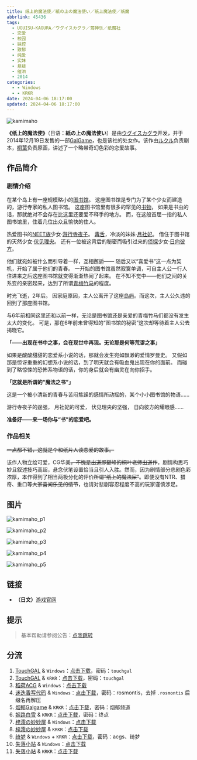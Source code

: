 ```yaml
---
title: 纸上的魔法使／紙の上の魔法使い／纸上魔法使／纸魔
abbrlink: 45436
tags:
  - UGUISU-KAGURA／ウグイスカグラ／莺神乐／纸魔社
  - 恋爱
  - 校园
  - 妹控
  - 致郁
  - 纯爱
  - 实妹
  - 悬疑
  - 催泪
  - 2014
categories:
  - - Windows
  - - KRKR
date: 2024-04-06 18:17:00
updated: 2024-04-06 18:17:00
---
```


![kamimaho](https://static.saop.cc/vns/img/kamimaho.webp)

**《纸上的魔法使》**（日语：**紙の上の魔法使い**）是由[ウグイスカグラ](https://zh.moegirl.org.cn/ウグイスカグラ)开发，并于2014年12月19日发售的一部[GalGame](https://zh.moegirl.org.cn/Galgame)，也是该社的处女作。该作由[ルクル](https://zh.moegirl.org.cn/index.php?title=ルクル&action=edit&redlink=1)负责剧本，[桐葉](https://zh.moegirl.org.cn/桐叶(画师))负责原画，讲述了一个略带奇幻色彩的恋爱故事。

<!-- more -->

## 作品简介

### 剧情介绍

在某个岛上有一座规模略小的[图书馆](https://zh.moegirl.org.cn/图书馆)。
这座图书馆是专门为了某个少女而建造的，游行寺家的私人图书馆。
这座图书馆里有很多的罕见的[书物](https://zh.moegirl.org.cn/书)，
如果是书虫的话，那就绝对不会存在比这里还要爱不释手的地方。
而，在这般首屈一指的私人图书馆里，住着几位出众且愉快的住人。

热爱图书的[NEET族](https://zh.moegirl.org.cn/NEET族)少女·[游行寺夜子](https://zh.moegirl.org.cn/游行寺夜子)。
[毒舌](https://zh.moegirl.org.cn/毒舌)，冷淡的妹妹·[月社妃](https://zh.moegirl.org.cn/月社妃)。
借住于图书馆的天然少女·[伏见理央](https://zh.moegirl.org.cn/伏见理央)。
还有一位被这背后的秘密而吸引过来的[侦探](https://zh.moegirl.org.cn/侦探)少女·[日向彼方](https://zh.moegirl.org.cn/日向彼方)。

他们就宛如被什么而引导着一样，互相邂逅——
随后又以“喜爱书”这一点为契机，开始了属于他们的青春。
一开始的图书馆虽然寂寞单调，可自主人公一行人住进来之后这座图书馆就变得渐渐热闹了起来。
在不知不觉中——他们之间的关系变的亲密起来，达到了所谓[青梅竹马](https://zh.moegirl.org.cn/青梅竹马)的程度。

时光飞逝，2年后。
因家庭原因，主人公离开了这座[岛屿](https://zh.moegirl.org.cn/岛屿)。而这次，主人公久违的回到了那座图书馆。

与6年前相同这里还和以前一样，无论是图书馆还是亲爱的青梅竹马们都没有发生太大的变化。
可是，那在6年前未曾得知的“图书馆的秘密”这次却等待着主人公去揭晓它。

**「——出现在书中之事，会在现世中再现。无论那是何等荒谬之事」**

如果是酸酸甜甜的恋爱系小说的话，那就会发生宛如飘渺的爱情罗曼史。
又假如那是惊讶重重的幻想系小说的话，到了明天就会有吸血鬼出现在你的面前。
而碰到了略惊悚的恐怖系物语的话，你的身后就会有幽灵在向你招手。

**「这就是所谓的“魔法之书”」**

这是一个被小清新的青春与苦闷焦躁的感情所动摇的，某个小小图书馆的物语……

游行寺夜子的逞强，
月社妃的可爱，
伏见理央的坚强，
日向彼方的耀眼感……

**准备好——来一场你与“书”的恋爱吧。**

### 作品相关

~~一点都不错，这就是个和纸片人谈恋爱的故事。~~

该作人物立绘可爱，CG华美~~，不愧是出道即巅峰的桐叶老师出道作~~，剧情构思巧妙且叙述技巧高超，悬念伏笔设置恰当且引人入胜。然而，因为剧情部分悲剧色彩浓厚，本作得到了相当两极分化的评价~~所谓“纸上的魔法屎”~~。即便没有NTR、猎奇、重口等~~大家喜闻乐见的情节~~，也请对悲剧容忍程度不高的玩家谨慎涉足。

## 图片

![kamimaho_p1](https://static.saop.cc/vns/img/kamimaho_p1.webp)

![kamimaho_p2](https://static.saop.cc/vns/img/kamimaho_p2.webp)

![kamimaho_p3](https://static.saop.cc/vns/img/kamimaho_p3.webp)

![kamimaho_p4](https://static.saop.cc/vns/img/kamimaho_p4.webp)

![kamimaho_p5](https://static.saop.cc/vns/img/kamimaho_p5.webp)

## 链接

- **（日文）**[游戏官网](http://kagura.rdy.jp/kamimaho/)

## 提示

> 基本帮助请参阅公告：[点我跳转](/p/announcement/)

## 分流

1. [TouchGAL](https://touchgal.net/) & `Windows`：[点击下载](https://pan.touchgal.net/s/v90fW)，密码：`touchgal`
2. [TouchGAL](https://touchgal.net/) & `KRKR`：[点击下载](https://pan.touchgal.net/s/ejXFx)，密码：`touchgal`
3. [稻荷ACG](https://amoebi.com/) & `Windows`：[点击下载](https://alpha.galpan.xyz/PC/%E7%BA%B8%E4%B8%8A%E7%9A%84%E9%AD%94%E6%B3%95%E4%BD%BF.zip)
4. [迷迭香写代码](https://rosmontis.com/) & `Windows`：[点击下载](https://drive.rosmontis.com/s/kL2Ul)，密码：rosmontis，去掉 `.rosmontis` 后缀名再解压
5. [烟郁Galgame](https://yanyugal.top/) & `KRKR`：[点击下载](https://yanyugal.top/d/disk1/%E5%B0%8F%E5%B0%8F%E7%9A%84%E5%88%86%E4%BA%AB%EF%BC%88PC%EF%BC%86%E5%AE%89%E5%8D%93%EF%BC%89/%E5%AE%89%E5%8D%93/krkr/%E7%BA%B8%E4%B8%8A%E7%9A%84%E9%AD%94%E6%B3%95%E4%BD%BF.7z)，密码：烟郁频道
6. [姬路白雪](https://pan.jlbx.xyz/) & `KRKR`：[点击下载](https://pan.jlbx.xyz/?s=%E7%BA%B8%E4%B8%8A%E7%9A%84%E9%AD%94%E6%B3%95%E4%BD%BF)，密码：终点
7. [梓澪の妙妙屋](https://zi0.cc/) & `Windows`：[点击下载](https://zi0.cc/d/%2C%E3%80%90ADV-%E5%86%92%E9%99%A9%E6%B8%B8%E6%88%8F%E3%80%91/%E3%80%90PC%2B%E5%AE%89%E5%8D%93%E3%80%91%E7%BA%B8%E4%B8%8A%E9%AD%94%E6%B3%95%E4%BD%BF/%E7%BA%B8%E4%B8%8A%E9%AD%94%E6%B3%95%E4%BD%BF%20%E7%A1%AC%E7%9B%98%E6%B1%89%E5%8C%96.zip?sign=AoR-ivWtfo9Y3Lnb87I_8wTKb2A-SJieX7-26ektA9U=:0)
8. [梓澪の妙妙屋](https://zi0.cc/) & `KRKR`：[点击下载](https://zi0.cc/d/%2C%E3%80%90ADV-%E5%86%92%E9%99%A9%E6%B8%B8%E6%88%8F%E3%80%91/%E3%80%90PC%2B%E5%AE%89%E5%8D%93%E3%80%91%E7%BA%B8%E4%B8%8A%E9%AD%94%E6%B3%95%E4%BD%BF/%E7%BA%B8%E4%B8%8A%E9%AD%94%E6%B3%95%E4%BD%BFKRKR.zip?sign=l6cUiMcrVhoXoCpxqotNn0pmqqLiBgy_EY0NC2rlX78=:0)
9. [绮梦](https://acgs.eu.org/) & `Windows` + `KRKR`：[点击下载](https://acgs.eu.org/down_html/?url=game/%E7%BA%B8%E4%B8%8A%E9%AD%94%E6%B3%95%E4%BD%BF&name=%E7%BA%B8%E4%B8%8A%E7%9A%84%E9%AD%94%E6%B3%95%E4%BD%BF)，密码：acgs、绮梦
10. [失落小站](https://www.shinnku.com/) & `Windows`：[点击下载](https://www.shinnku.com/api/download/0/win/%E7%BA%B8%E4%B8%8A%E9%AD%94%E6%B3%95%E4%BD%BF.7z)
11. [失落小站](https://www.shinnku.com/) & `KRKR`：[点击下载](https://www.shinnku.com/api/download/0/krkr/%E7%BA%B8%E4%B8%8A%E7%9A%84%E9%AD%94%E6%B3%95%E4%BD%BF.7z)
